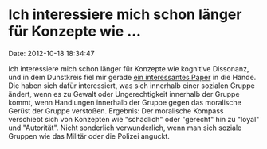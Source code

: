 Ich interessiere mich schon länger für Konzepte wie \...
========================================================

Date: 2012-10-18 18:34:47

Ich interessiere mich schon länger für Konzepte wie kognitive Dissonanz,
und in dem Dunstkreis fiel mir gerade [ein interessantes
Paper](http://onlinelibrary.wiley.com/doi/10.1002/ejsp.846/pdf) in die
Hände. Die haben sich dafür interessiert, was sich innerhalb einer
sozialen Gruppe ändert, wenn es zu Gewalt oder Ungerechtigkeit innerhalb
der Gruppe kommt, wenn Handlungen innerhalb der Gruppe gegen das
moralische Gerüst der Gruppe verstoßen. Ergebnis: Der moralische Kompass
verschiebt sich von Konzepten wie \"schädlich\" oder \"gerecht\" hin zu
\"loyal\" und \"Autorität\". Nicht sonderlich verwunderlich, wenn man
sich soziale Gruppen wie das Militär oder die Polizei anguckt.
